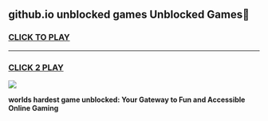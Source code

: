 
## github.io unblocked games Unblocked Games👋
<h3>
<a href="https://premium.freeplayer.one?title=github.io_unblocked_games&ref=16F">CLICK TO PLAY</a></h3>
<hr>

<h3>
<a href="https://premium.freeplayer.one?title=github.io_unblocked_games&ref=16F">CLICK 2 PLAY</a>
  
</h3>

<a href="https://premium.freeplayer.one?title=github.io_unblocked_games&ref=16F/"><img src="https://clearcache.store/games.png"></a>


**worlds hardest game unblocked: Your Gateway to Fun and Accessible Online Gaming**
